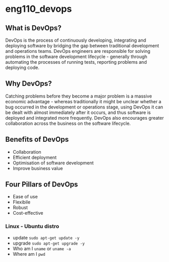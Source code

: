 # eng110_devops

## What is DevOps?

DevOps is the process of continuously developing, integrating and deploying software by bridging the gap between traditional development and operations teams. DevOps engineers are responsible for solving problems in the software development lifecycle - generally through automating the processes of running tests, reporting problems and deploying code.

## Why DevOps?

Catching problems before they become a major problem is a massive economic advantage - whereas traditionally it might be unclear whether a bug occurred in the development or operations stage, using DevOps it can be dealt with almost immediately after it occurs, and thus software is deployed and integrated more frequently. DevOps also encourages greater collaboration across the business on the software lifecycle.

## Benefits of DevOps

- Collaboration
- Efficient deployment
- Optimisation of software development
- Improve business value

## Four Pillars of DevOps

- Ease of use
- Flexibile
- Robust
- Cost-effective

### Linux - Ubuntu distro
- update `sudo apt-get update -y`
- upgrade `sudo apt-get upgrade -y`
- Who am I `uname` or `uname -a`
- Where am I `pwd`